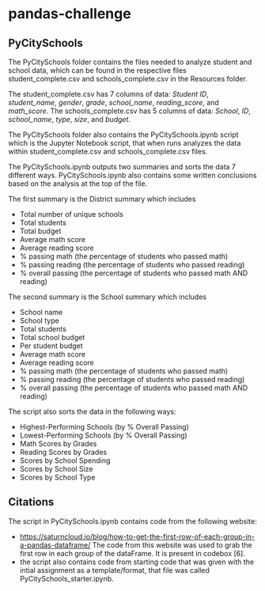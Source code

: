 # pandas-challenge

## PyCitySchools
The PyCitySchools folder contains the files needed to analyze student and school data, which can be found in the respective files student_complete.csv and schools_complete.csv in the Resources folder. 

The student_complete.csv has 7 columns of data: _Student ID_, _student_name_, _gender_, _grade_, _school_name_, _reading_score_, and _math_score_. The schools_complete.csv has 5 columns of data: _School_, _ID_, _school_name_, _type_, _size_, and _budget_.

The PyCitySchools folder also contains the PyCitySchools.ipynb script which is the Jupyter Notebook script, that when runs analyzes the data within student_complete.csv and schools_complete.csv files.

The PyCitySchools.ipynb outputs two summaries and sorts the data 7 different ways. PyCitySchools.ipynb also contains some written conclusions based on the analysis at the top of the file.

The first summary is the District summary which includes
- Total number of unique schools
- Total students
- Total budget
- Average math score
- Average reading score
- % passing math (the percentage of students who passed math)
- % passing reading (the percentage of students who passed reading)
- % overall passing (the percentage of students who passed math AND reading)

The second summary is the School summary which includes
- School name
- School type
- Total students
- Total school budget
- Per student budget
- Average math score
- Average reading score
- % passing math (the percentage of students who passed math)
- % passing reading (the percentage of students who passed reading)
- % overall passing (the percentage of students who passed math AND reading)

The script also sorts the data in the following ways:
- Highest-Performing Schools (by % Overall Passing)
- Lowest-Performing Schools (by % Overall Passing)
- Math Scores by Grades
- Reading Scores by Grades
- Scores by School Spending
- Scores by School Size
- Scores by School Type

## Citations
The script in PyCitySchools.ipynb contains code from the following website:
- https://saturncloud.io/blog/how-to-get-the-first-row-of-each-group-in-a-pandas-dataframe/
  The code from this website was used to grab the first row in each group of the dataFrame. It is present in codebox [6].
- the script also contains code from starting code that was given with the intial assignment as a template/format, that file was called PyCitySchools_starter.ipynb.
